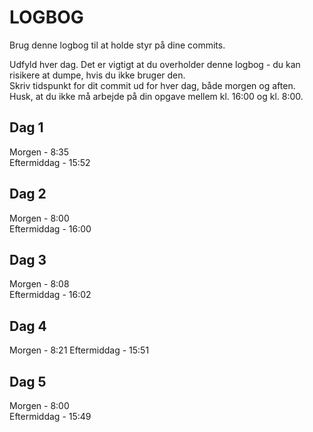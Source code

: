 # LOGBOG

Brug denne logbog til at holde styr på dine commits.

Udfyld hver dag. Det er vigtigt at du overholder denne logbog - du kan risikere at dumpe, hvis du ikke bruger den.  
Skriv tidspunkt for dit commit ud for hver dag, både morgen og aften.  
Husk, at du ikke må arbejde på din opgave mellem kl. 16:00 og kl. 8:00.

## Dag 1

Morgen - 8:35  
Eftermiddag - 15:52

## Dag 2

Morgen - 8:00  
Eftermiddag - 16:00

## Dag 3

Morgen - 8:08  
Eftermiddag - 16:02

## Dag 4

Morgen - 8:21 
Eftermiddag - 15:51

## Dag 5

Morgen - 8:00  
Eftermiddag - 15:49
